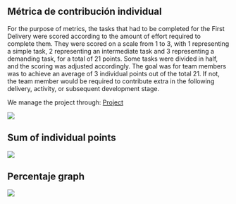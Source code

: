 ## Métrica de contribución individual

For the purpose of metrics, the tasks that had to be completed for the First Delivery were scored according to the amount of effort required to complete them. They were scored on a scale from 1 to 3, with 1 representing a simple task, 2 representing an intermediate task and 3 representing a demanding task, for a total of 21 points. Some tasks were divided in half, and the scoring was adjusted accordingly. The goal was for team members was to achieve an average of 3 individual points out of the total 21. If not, the team member would be required to contribute extra in the following delivery, activity, or subsequent development stage.



We manage the project through:  [Project](https://github.com/users/EduardoMatos05/projects/2)



![](https://alumnosuady-my.sharepoint.com/:i:/g/personal/a20200593_alumnos_uady_mx/EYclo3FWeAxLv4gYnGS4xZcB2xkUz6rJ5rCXJeRNBD8bvw?e=nigeye)

## Sum of individual points


![](https://alumnosuady-my.sharepoint.com/:i:/g/personal/a20200593_alumnos_uady_mx/ERsvqMlGenZAkFh_Emx6HSABl6X22nkG3UsCyjLU6vHfiQ?e=IZPy1b)

## Percentaje graph


![](https://alumnosuady-my.sharepoint.com/:i:/g/personal/a20200593_alumnos_uady_mx/EU13Jn_uIQVEoTHmRixycRQBRKgX9w3G2cLG4-QwYOaLkA?e=R2AHX7)


